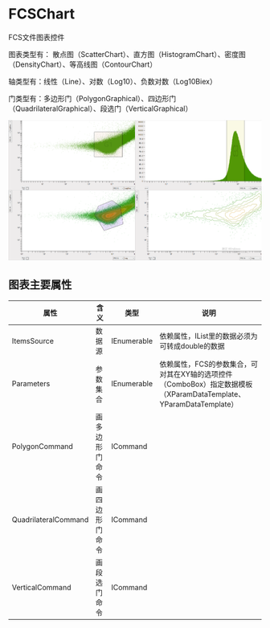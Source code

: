 # FCSChart
 FCS文件图表控件
 
 图表类型有： 散点图（ScatterChart）、直方图（HistogramChart）、密度图（DensityChart）、等高线图（ContourChart）
 
 轴类型有：线性（Line）、对数（Log10）、负数对数（Log10Biex）
 
 门类型有：多边形门（PolygonGraphical）、四边形门（QuadrilateralGraphical）、段选门（VerticalGraphical）
 
![效果图](https://github.com/Lvwl-CN/FCSChart/blob/master/doc/charts.png)

## 图表主要属性 ##
 | 属性 | 含义 | 类型 | 说明 |
 | --- | --- | --- | --- |
 | ItemsSource | 数据源 | IEnumerable<IList> | 依赖属性，IList里的数据必须为可转成double的数据 |
 | Parameters | 参数集合 | IEnumerable | 依赖属性，FCS的参数集合，可对其在XY轴的选项控件（ComboBox）指定数据模板（XParamDataTemplate、YParamDataTemplate） |
 | PolygonCommand | 画多边形门命令 | ICommand |  |
 | QuadrilateralCommand | 画四边形门命令 | ICommand |  |
 | VerticalCommand | 画段选门命令 | ICommand |  |
